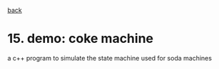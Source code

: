 [back](../README.md)
# 15.  demo:  coke machine
a c++ program to simulate the state machine used for soda machines



